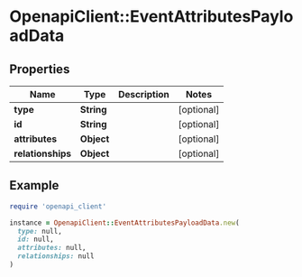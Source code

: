 # OpenapiClient::EventAttributesPayloadData

## Properties

| Name | Type | Description | Notes |
| ---- | ---- | ----------- | ----- |
| **type** | **String** |  | [optional] |
| **id** | **String** |  | [optional] |
| **attributes** | **Object** |  | [optional] |
| **relationships** | **Object** |  | [optional] |

## Example

```ruby
require 'openapi_client'

instance = OpenapiClient::EventAttributesPayloadData.new(
  type: null,
  id: null,
  attributes: null,
  relationships: null
)
```

